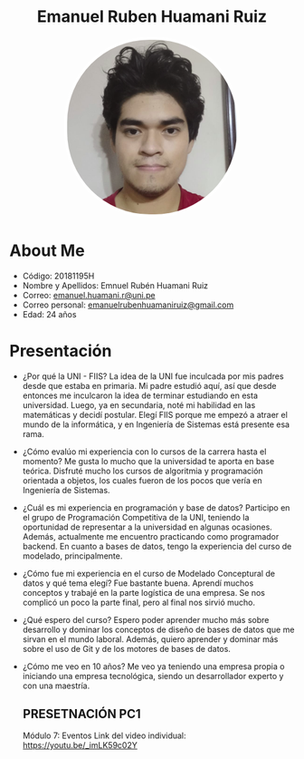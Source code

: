 <h1 align="center">Emanuel Ruben Huamani Ruiz</h1>
<p align="center">
  <img src="emanuel_huamani.png" alt="Emanuel Huamani" style="width: 300px; border-radius: 150px; border: 5px solid #fff;">
</p>

# About Me
- Código: 20181195H
- Nombre y Apellidos: Emnuel Rubén Huamani Ruiz
- Correo: emanuel.huamani.r@uni.pe
- Correo personal: emanuelrubenhuamaniruiz@gmail.com
- Edad: 24 años

# Presentación

- ¿Por qué la UNI - FIIS?
  La idea de la UNI fue inculcada por mis padres desde que estaba en primaria. Mi padre estudió aquí, así que desde entonces me inculcaron la idea de terminar estudiando en esta universidad. Luego, ya en secundaria, noté mi habilidad en las matemáticas y decidí postular. Elegí FIIS porque me empezó a atraer el mundo de la informática, y en Ingeniería de Sistemas está presente esa rama.

- ¿Cómo evalúo mi experiencia con lo cursos de la carrera hasta el momento?
  Me gusta lo mucho que la universidad te aporta en base teórica. Disfruté mucho los cursos de algoritmia y programación orientada a objetos, los cuales fueron de los pocos que vería en Ingeniería de Sistemas.

- ¿Cuál es mi experiencia en programación y base de datos?
  Participo en el grupo de Programación Competitiva de la UNI, teniendo la oportunidad de representar a la universidad en algunas ocasiones. Además, actualmente me encuentro practicando como programador backend. En cuanto a bases de datos, tengo la experiencia del curso de modelado, principalmente.

- ¿Cómo fue mi experiencia en el curso de Modelado Conceptural de datos y qué tema elegí?
  Fue bastante buena. Aprendí muchos conceptos y trabajé en la parte logística de una empresa. Se nos complicó un poco la parte final, pero al final nos sirvió mucho.

- ¿Qué espero del curso?
  Espero poder aprender mucho más sobre desarrollo y dominar los conceptos de diseño de bases de datos que me sirvan en el mundo laboral. Además, quiero aprender y dominar más sobre el uso de Git y de los motores de bases de datos.

- ¿Cómo me veo en 10 años?
  Me veo ya teniendo una empresa propia o iniciando una empresa tecnológica, siendo un desarrollador experto y con una maestría.

  ## PRESETNACIÓN PC1
  Módulo 7: Eventos
  Link del video individual: https://youtu.be/_imLK59c02Y
